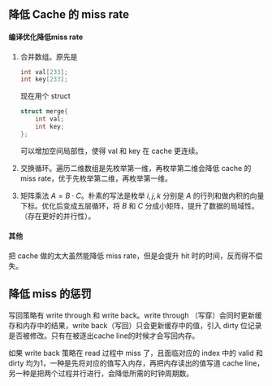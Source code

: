 ## 降低 Cache 的 miss rate

#### 编译优化降低miss rate

1. 合并数组。原先是

   ```cpp
   int val[233];
   int key[233];
   ```

   现在用个 struct

   ```cpp
   struct merge{
       int val;
       int key;
   };
   ```

   可以增加空间局部性，使得 val 和 key 在 cache 更连续。

2. 交换循环。遍历二维数组是先枚举第一维，再枚举第二维会降低 cache 的 miss rate，优于先枚举第二维，再枚举第一维。

3. 矩阵乘法 $A=B\cdot C$。朴素的写法是枚举 $i,j,k$ 分别是 $A$ 的行列和做内积的向量下标。优化后变成五层循环，将 $B$ 和 $C$ 分成小矩阵，提升了数据的局域性。（存在更好的并行性）。

#### 其他

把 cache 做的太大虽然能降低 miss rate，但是会提升 hit 时的时间，反而得不偿失。

## 降低 miss 的惩罚

写回策略有 write through 和 write back。write through （写穿）会同时更新缓存和内存中的结果，write back（写回）只会更新缓存中的值，引入 dirty 位记录是否被修改。只有在被逐出cache line的时候才会写回内存。

如果 write back 策略在 read 过程中 miss 了，且面临对应的 index 中的 valid 和 dirty 均为1，一种是先将对应的值写入内存，再把内存读出的值写道 cache line，另一种是把两个过程并行进行，会降低所需的时钟周期数。